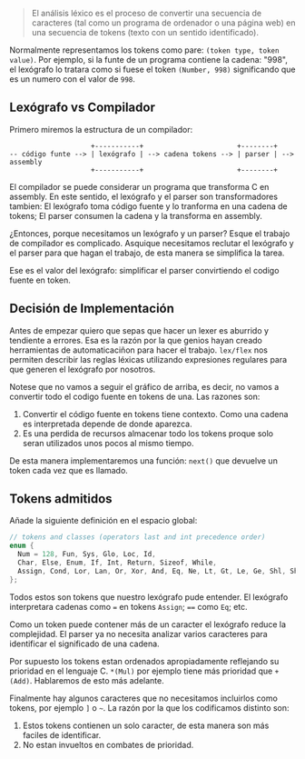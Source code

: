 > El análisis léxico es el proceso de convertir una secuencia de caracteres
> (tal como un programa de ordenador o una página web) en una secuencia de
> tokens (texto con un sentido identificado).

Normalmente representamos los tokens como pare: `(token type, token value)`.
Por ejemplo, si la funte de un programa contiene la cadena: "998", el lexógrafo
lo tratara como si fuese el token `(Number, 998)` significando que es un numero
con el valor de `998`.

## Lexógrafo vs Compilador

Primero miremos la estructura de un compilador:

```
                    +-----------+                       +--------+
-- código funte --> | lexógrafo | --> cadena tokens --> | parser | --> assembly
                    +-----------+                       +--------+
```

El compilador se puede considerar un programa que transforma C en assembly.
En este sentido, el lexógrafo y el parser son transformadores tambien:
El lexógrafo toma código fuente y lo tranforma en una cadena de tokens;
El parser consumen la cadena y la transforma en assembly.

¿Entonces, porque necesitamos un lexógrafo y un parser? Esque el trabajo de
compilador es complicado. Asquique necesitamos reclutar el lexógrafo y el
parser para que hagan el trabajo, de esta manera se simplifica la tarea.

Ese es el valor del lexógrafo: simplificar el parser convirtiendo el codigo
fuente en token.

## Decisión de Implementación

Antes de empezar quiero que sepas que hacer un lexer es aburrido y tendiente a
errores. Esa es la razón por la que genios hayan creado herramientas de
automaticaciñon para hacer el trabajo. `lex/flex` nos permiten describir las
reglas léxicas utilizando expresiones regulares para que generen el lexógrafo
por nosotros.

Notese que no vamos a seguir el gráfico de arriba, es decir, no vamos a
convertir todo el codigo fuente en tokens de una. Las razones son:

1. Convertir el código fuente en tokens tiene contexto. Como una cadena es
   interpretada depende de donde aparezca.
2. Es una perdida de recursos almacenar todo los tokens proque solo seran
   utilizados unos pocos al mismo tiempo.

De esta manera implementaremos una función: `next()` que devuelve un token cada
vez que es llamado.

## Tokens admitidos

Añade la siguiente definición en el espacio global:

```c
// tokens and classes (operators last and int precedence order)
enum {
  Num = 128, Fun, Sys, Glo, Loc, Id,
  Char, Else, Enum, If, Int, Return, Sizeof, While,
  Assign, Cond, Lor, Lan, Or, Xor, And, Eq, Ne, Lt, Gt, Le, Ge, Shl, Shr, Add, Sub, Mul, Div, Mod, Inc, Dec, Brak
};
```

Todos estos son tokens que nuestro lexógrafo pude entender. El lexógrafo
interpretara cadenas como `=` en tokens `Assign`; `==` como `Eq`; etc.

Como un token puede contener más de un caracter el lexógrafo reduce la
complejidad. El parser ya no necesita analizar varios caracteres para
identificar el significado de una cadena.

Por supuesto los tokens estan ordenados apropiadamente reflejando su prioridad
en el lenguaje C. `*(Mul)` por ejemplo tiene más prioridad que `+(Add)`.
Hablaremos de esto más adelante.

Finalmente hay algunos caracteres que no necesitamos incluirlos como tokens,
por ejemplo `]` o `~`. La razón por la que los codificamos distinto son:

1. Estos tokens contienen un solo caracter, de esta manera son más faciles de
   identificar.
2. No estan invueltos en combates de prioridad.
